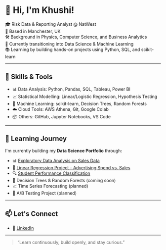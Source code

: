 # 👋 Hi, I'm Khushi!

🎓 Risk Data & Reporting Analyst @ NatWest  
📍 Based in Manchester, UK  
🛠️ Background in Physics, Computer Science, and Business Analytics  
🌱 Currently transitioning into Data Science & Machine Learning  
📚 Learning by building hands-on projects using Python, SQL, and scikit-learn

---

## 🔧 Skills & Tools

- 📊 Data Analysis: Python, Pandas, SQL, Tableau, Power BI  
- 📈 Statistical Modelling: Linear/Logistic Regression, Hypothesis Testing  
- 🤖 Machine Learning: scikit-learn, Decision Trees, Random Forests  
- ☁️ Cloud Tools: AWS Athena, Git, Google Colab  
- 📦 Others: GitHub, Jupyter Notebooks, VS Code

---

## 🧠 Learning Journey

I'm currently building my **Data Science Portfolio** through:

- 📊 [Exploratory Data Analysis on Sales Data](https://github.com/khushi-analytics/retail-sales-eda)
- 📘 [Linear Regression Project - Advertising Spend vs. Sales](https://github.com/khushi-analytics/linear-regression-advertising)  
- 🔍 [Student Performance Classification](https://github.com/khushi-analytics/student-performance-classification)
- 🌳 Decision Trees & Random Forests (coming soon)  
- 📈 Time Series Forecasting (planned)  
- 🧪 A/B Testing Project (planned)

---

## 📫 Let's Connect

- 💼 [LinkedIn](https://www.linkedin.com/in/khushi18/)
  
---

> “Learn continuously, build openly, and stay curious.”  
